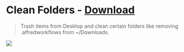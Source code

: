 # Clean Folders - [Download](https://github.com/nikitavoloboev/small-workflows/blob/master/clean-folders/Clean%20folders.alfredworkflow?raw=true)
> Trash items from Desktop and clean certain folders like removing .alfredworkflows from ~/Downloads.

![](https://i.imgur.com/zUUMg3z.png)